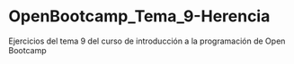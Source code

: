 # OpenBootcamp_Tema_9-Herencia
Ejercicios del tema 9 del curso de introducción a la programación de Open Bootcamp
